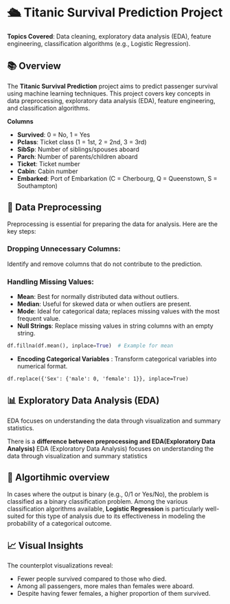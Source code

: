 # 🛳️ Titanic Survival Prediction Project

**Topics Covered**: Data cleaning, exploratory data analysis (EDA), feature engineering, classification algorithms (e.g., Logistic Regression).

## 📚 Overview
The **Titanic Survival Prediction** project aims to predict passenger survival using machine learning techniques. This project covers key concepts in data preprocessing, exploratory data analysis (EDA), feature engineering, and classification algorithms.

**Columns**
- **Survived**: 0 = No, 1 = Yes
- **Pclass**: Ticket class (1 = 1st, 2 = 2nd, 3 = 3rd)
- **SibSp**: Number of siblings/spouses aboard
- **Parch**: Number of parents/children aboard
- **Ticket**: Ticket number
- **Cabin**: Cabin number
- **Embarked**: Port of Embarkation (C = Cherbourg, Q = Queenstown, S = Southampton)


## 🧹 Data Preprocessing
Preprocessing is essential for preparing the data for analysis. Here are the key steps:

### **Dropping Unnecessary Columns:**
Identify and remove columns that do not contribute to the prediction.

### **Handling Missing Values:**
- **Mean**: Best for normally distributed data without outliers.
- **Median**: Useful for skewed data or when outliers are present.
- **Mode**: Ideal for categorical data; replaces missing values with the most frequent value.
- **Null Strings**: Replace missing values in string columns with an empty string.

```python
df.fillna(df.mean(), inplace=True)  # Example for mean
```
- **Encoding Categorical Variables** : Transform categorical variables into numerical format.

```
df.replace({'Sex': {'male': 0, 'female': 1}}, inplace=True)
```

## 📊 Exploratory Data Analysis (EDA)

EDA focuses on understanding the data through visualization and summary statistics.

There is a **difference between preprocessing and EDA(Exploratory Data Analysis)**
EDA (Exploratory Data Analysis) focuses on understanding the data through visualization and summary statistics

## 🧮 Algortihmic overview
In cases where the output is binary (e.g., 0/1 or Yes/No), the problem is classified as a binary classification problem. Among the various classification algorithms available, **Logistic Regression** is particularly well-suited for this type of analysis due to its effectiveness in modeling the probability of a categorical outcome.

## 📈 Visual Insights
The counterplot visualizations reveal:

- Fewer people survived compared to those who died.
- Among all passengers, more males than females were aboard.
- Despite having fewer females, a higher proportion of them survived.